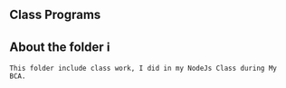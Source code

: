 ## Class Programs

## About the folder ℹ
    This folder include class work, I did in my NodeJs Class during My BCA.


